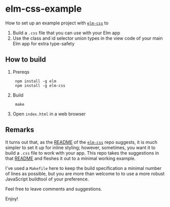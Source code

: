 # elm-css-example

How to set up an example project with [`elm-css`](https://github.com/rtfeldman/elm-css) to

1. Build a `.css` file that you can use with your Elm app
2. Use the class and id selector union types in the view code of your main Elm app for extra type-safety

## How to build

1. Prereqs

        npm install -g elm
        npm install -g elm-css

2. Build

        make

3. Open `index.html` in a web browser

## Remarks

It turns out that, as the [README](https://github.com/rtfeldman/elm-css/blob/master/README.md) of the [`elm-css`](https://github.com/rtfeldman/elm-css) repo suggests, it is much simpler to set it up for inline styling; however, sometimes, you want it to build a `.css` file to work with your app. This repo takes the suggestions in that [README](https://github.com/rtfeldman/elm-css/blob/master/README.md) and fleshes it out to a minimal working example.

I've used a `Makefile` here to keep the build specification a minimal number of lines as possible, but you are more than welcome to to use a more robust JavaScript buildtool of your preference.

Feel free to leave comments and suggestions.

Enjoy!